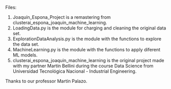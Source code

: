 Files:
1) Joaquín_Espona_Project is a remastering from clusterai_espona_joaquin_machine_learning.
2) LoadingData.py is the module for charging and cleaning the original data set.
3) ExplorationDataAnalysis.py is the module with the functions to explore the data set.
4) MachineLearning.py is the module with the functions to apply diferent ML models.
5) clusterai_espona_joaquin_machine_learning is the original project made with my partner Martín Bellini during the course Data Science from Universidad Tecnológica Nacional - Industrial Engineering.

Thanks to our professor Martín Palazo.
